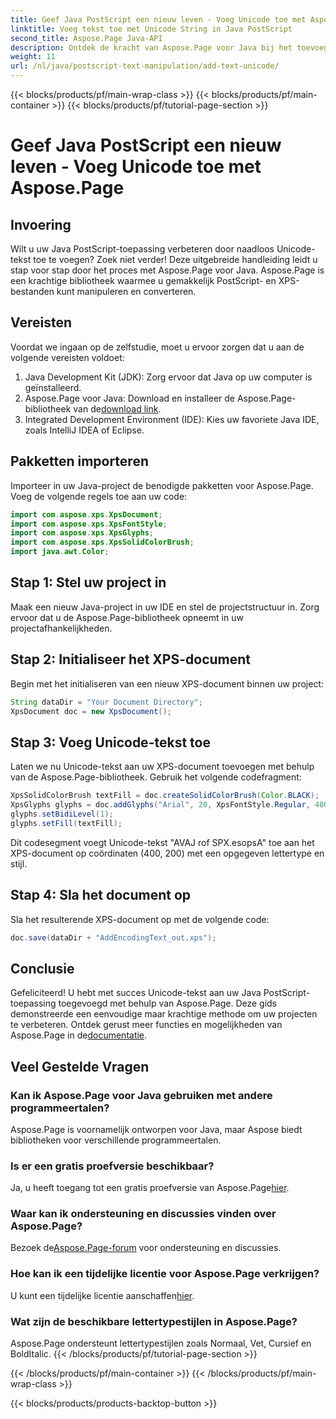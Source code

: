 ```yaml
---
title: Geef Java PostScript een nieuw leven - Voeg Unicode toe met Aspose.Page
linktitle: Voeg tekst toe met Unicode String in Java PostScript
second_title: Aspose.Page Java-API
description: Ontdek de kracht van Aspose.Page voor Java bij het toevoegen van Unicode-tekst aan uw PostScript-projecten. Volg onze stapsgewijze handleiding voor een naadloze integratie. Download nu!
weight: 11
url: /nl/java/postscript-text-manipulation/add-text-unicode/
---
```


{{< blocks/products/pf/main-wrap-class >}}
{{< blocks/products/pf/main-container >}}
{{< blocks/products/pf/tutorial-page-section >}}

# Geef Java PostScript een nieuw leven - Voeg Unicode toe met Aspose.Page

## Invoering
Wilt u uw Java PostScript-toepassing verbeteren door naadloos Unicode-tekst toe te voegen? Zoek niet verder! Deze uitgebreide handleiding leidt u stap voor stap door het proces met Aspose.Page voor Java. Aspose.Page is een krachtige bibliotheek waarmee u gemakkelijk PostScript- en XPS-bestanden kunt manipuleren en converteren.
## Vereisten
Voordat we ingaan op de zelfstudie, moet u ervoor zorgen dat u aan de volgende vereisten voldoet:
1. Java Development Kit (JDK): Zorg ervoor dat Java op uw computer is geïnstalleerd.
2.  Aspose.Page voor Java: Download en installeer de Aspose.Page-bibliotheek van de[download link](https://releases.aspose.com/page/java/).
3. Integrated Development Environment (IDE): Kies uw favoriete Java IDE, zoals IntelliJ IDEA of Eclipse.
## Pakketten importeren
Importeer in uw Java-project de benodigde pakketten voor Aspose.Page. Voeg de volgende regels toe aan uw code:
```java
import com.aspose.xps.XpsDocument;
import com.aspose.xps.XpsFontStyle;
import com.aspose.xps.XpsGlyphs;
import com.aspose.xps.XpsSolidColorBrush;
import java.awt.Color;
```
## Stap 1: Stel uw project in
Maak een nieuw Java-project in uw IDE en stel de projectstructuur in. Zorg ervoor dat u de Aspose.Page-bibliotheek opneemt in uw projectafhankelijkheden.
## Stap 2: Initialiseer het XPS-document
Begin met het initialiseren van een nieuw XPS-document binnen uw project:
```java
String dataDir = "Your Document Directory";
XpsDocument doc = new XpsDocument();
```
## Stap 3: Voeg Unicode-tekst toe
Laten we nu Unicode-tekst aan uw XPS-document toevoegen met behulp van de Aspose.Page-bibliotheek. Gebruik het volgende codefragment:
```java
XpsSolidColorBrush textFill = doc.createSolidColorBrush(Color.BLACK);
XpsGlyphs glyphs = doc.addGlyphs("Arial", 20, XpsFontStyle.Regular, 400f, 200f, "AVAJ rof SPX.esopsA");
glyphs.setBidiLevel(1);
glyphs.setFill(textFill);
```
Dit codesegment voegt Unicode-tekst "AVAJ rof SPX.esopsA" toe aan het XPS-document op coördinaten (400, 200) met een opgegeven lettertype en stijl.
## Stap 4: Sla het document op
Sla het resulterende XPS-document op met de volgende code:
```java
doc.save(dataDir + "AddEncodingText_out.xps");
```
## Conclusie
Gefeliciteerd! U hebt met succes Unicode-tekst aan uw Java PostScript-toepassing toegevoegd met behulp van Aspose.Page. Deze gids demonstreerde een eenvoudige maar krachtige methode om uw projecten te verbeteren.
 Ontdek gerust meer functies en mogelijkheden van Aspose.Page in de[documentatie](https://reference.aspose.com/page/java/).
## Veel Gestelde Vragen
### Kan ik Aspose.Page voor Java gebruiken met andere programmeertalen?
Aspose.Page is voornamelijk ontworpen voor Java, maar Aspose biedt bibliotheken voor verschillende programmeertalen.
### Is er een gratis proefversie beschikbaar?
 Ja, u heeft toegang tot een gratis proefversie van Aspose.Page[hier](https://releases.aspose.com/).
### Waar kan ik ondersteuning en discussies vinden over Aspose.Page?
 Bezoek de[Aspose.Page-forum](https://forum.aspose.com/c/page/39) voor ondersteuning en discussies.
### Hoe kan ik een tijdelijke licentie voor Aspose.Page verkrijgen?
 U kunt een tijdelijke licentie aanschaffen[hier](https://purchase.aspose.com/temporary-license/).
### Wat zijn de beschikbare lettertypestijlen in Aspose.Page?
Aspose.Page ondersteunt lettertypestijlen zoals Normaal, Vet, Cursief en BoldItalic.
{{< /blocks/products/pf/tutorial-page-section >}}

{{< /blocks/products/pf/main-container >}}
{{< /blocks/products/pf/main-wrap-class >}}

{{< blocks/products/products-backtop-button >}}
